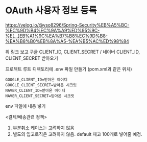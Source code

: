 # OAuth 사용자 정보 등록
[https://velog.io/@yso8296/Spring-Security%EB%A5%BC-%EC%9D%B4%EC%9A%A9%ED%95%9C-%E[…]EB%A1%9C%EA%B7%B8%EC%9D%B8-%EA%B8%B0%EB%8A%A5-%EA%B5%AC%ED%98%84   ](https://velog.io/@yso8296/Spring-Security%EB%A5%BC-%EC%9D%B4%EC%9A%A9%ED%95%9C-%ED%86%B5%ED%95%A9-OAuth2-%EC%86%8C%EC%85%9C-%EB%A1%9C%EA%B7%B8%EC%9D%B8-%EA%B8%B0%EB%8A%A5-%EA%B5%AC%ED%98%84)

위 링크 보고 구글 CLIENT_ID, CLIENT_SECRET / 네이버 CLIENT_ID, CLIENT_SECRET 받아오기

프로젝트 루트 디렉토리에 .env 파일 만들기 (pom.xml과 같은 위치)

```
GOOGLE_CLIENT_ID=받아온 아이디
GOOGLE_CLIENT_SECRET=받아온 시크릿
NAVER_CLIENT_ID=받아온 아이디
NAVER_CLIENT_SECRET=받아온 시크릿
```
env 파일에 내용 넣기


<결제/배송관련 정책>
1. 부분취소 케이스는 고려하지 않음
2. 별도의 입고로직은 고려하지 않음. default 재고 100개로 넣어줄 예정.
